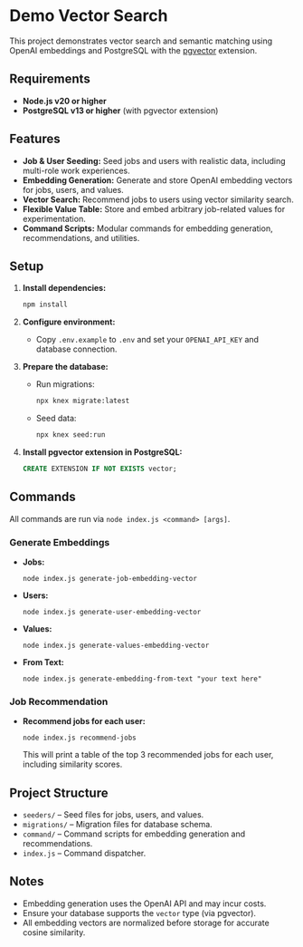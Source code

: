 # Demo Vector Search

This project demonstrates vector search and semantic matching using OpenAI embeddings and PostgreSQL with the [pgvector](https://github.com/pgvector/pgvector) extension.

## Requirements

- **Node.js v20 or higher**
- **PostgreSQL v13 or higher** (with pgvector extension)

## Features

- **Job & User Seeding:** Seed jobs and users with realistic data, including multi-role work experiences.
- **Embedding Generation:** Generate and store OpenAI embedding vectors for jobs, users, and values.
- **Vector Search:** Recommend jobs to users using vector similarity search.
- **Flexible Value Table:** Store and embed arbitrary job-related values for experimentation.
- **Command Scripts:** Modular commands for embedding generation, recommendations, and utilities.

## Setup

1. **Install dependencies:**

   ```sh
   npm install
   ```

2. **Configure environment:**

   - Copy `.env.example` to `.env` and set your `OPENAI_API_KEY` and database connection.

3. **Prepare the database:**

   - Run migrations:

     ```sh
     npx knex migrate:latest
     ```

   - Seed data:

     ```sh
     npx knex seed:run
     ```

4. **Install pgvector extension in PostgreSQL:**

   ```sql
   CREATE EXTENSION IF NOT EXISTS vector;
   ```

## Commands

All commands are run via `node index.js <command> [args]`.

### Generate Embeddings

- **Jobs:**

  `node index.js generate-job-embedding-vector`

- **Users:**

  `node index.js generate-user-embedding-vector`

- **Values:**

  `node index.js generate-values-embedding-vector`

- **From Text:**

  `node index.js generate-embedding-from-text "your text here"`

### Job Recommendation

- **Recommend jobs for each user:**

  `node index.js recommend-jobs`

  This will print a table of the top 3 recommended jobs for each user, including similarity scores.

## Project Structure

- `seeders/` – Seed files for jobs, users, and values.
- `migrations/` – Migration files for database schema.
- `command/` – Command scripts for embedding generation and recommendations.
- `index.js` – Command dispatcher.

## Notes

- Embedding generation uses the OpenAI API and may incur costs.
- Ensure your database supports the `vector` type (via pgvector).
- All embedding vectors are normalized before storage for accurate cosine similarity.
